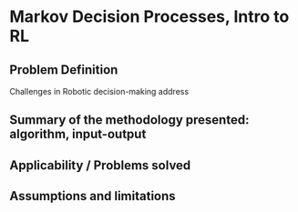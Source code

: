 # Markov Decision Processes, Intro to RL
## Problem Definition
Challenges in Robotic decision-making address 

## Summary of the methodology presented: algorithm, input-output

## Applicability / Problems solved

## Assumptions and limitations

